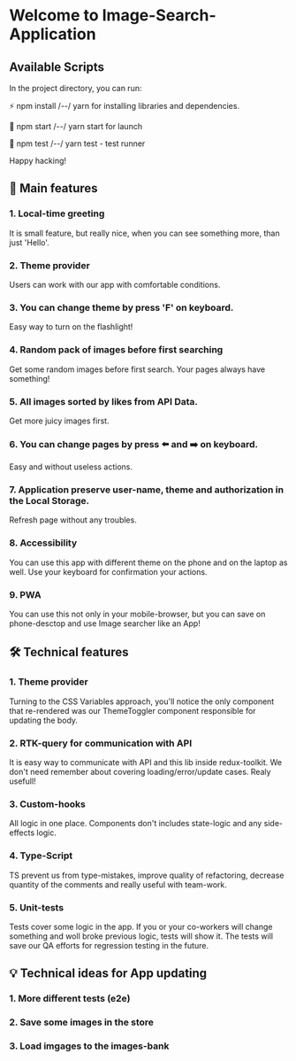 # Welcome to Image-Search-Application

## Available Scripts

In the project directory, you can run:

⚡ npm install /--/ yarn for installing libraries and dependencies.

🚀 npm start /--/ yarn start for launch

🦉 npm test /--/ yarn test - test runner

Happy hacking!

## 📌 Main features

### 1. Local-time greeting 
It is small feature, but really nice, when you can see something more, than just 'Hello'.

### 2. Theme provider
Users can work with our app with comfortable conditions.

### 3. You can change theme by press 'F' on keyboard. 
Easy way to turn on the flashlight!

### 4. Random pack of images before first searching
Get some random images before first search. Your pages always have something!

### 5. All images sorted by likes from API Data.
Get more juicy images first.

### 6. You can change pages by press ⬅️ and ➡️ on keyboard.
Easy and without useless actions.

### 7. Application preserve user-name, theme and authorization in the Local Storage. 
Refresh page without any troubles.

### 8. Accessibility
You can use this app with different theme on the phone and on the laptop as well. Use your keyboard for confirmation your actions.

### 9. PWA
You can use this not only in your mobile-browser, but you can save on phone-desctop and use Image searcher like an App!

## 🛠️ Technical features

### 1. Theme provider
Turning to the CSS Variables approach, you'll notice the only component that re-rendered was our ThemeToggler component responsible for updating the body.

### 2. RTK-query for communication with API
It is easy way to communicate with API and this lib inside redux-toolkit. 
We don't need remember about covering loading/error/update cases. Realy usefull!

### 3. Custom-hooks
All logic in one place. Components don't includes state-logic and any side-effects logic.

### 4. Type-Script
TS prevent us from type-mistakes, improve quality of refactoring, decrease quantity of the comments and really useful with team-work.

### 5. Unit-tests
Tests cover some logic in the app. If you or your co-workers will change something and woll broke previous logic, tests will show it. 
The tests will save our QA efforts for regression testing in the future.


## 💡 Technical ideas for App updating

### 1. More different tests (e2e)

### 2. Save some images in the store

### 3. Load imgages to the images-bank


